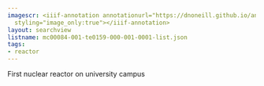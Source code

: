 ```yaml
---
imagescr: <iiif-annotation annotationurl="https://dnoneill.github.io/annotate/annotations/mc00084-001-te0159-000-001-0001-2.json"
  styling="image_only:true"></iiif-annotation>
layout: searchview
listname: mc00084-001-te0159-000-001-0001-list.json
tags:
- reactor
---
```

First nuclear reactor on university campus